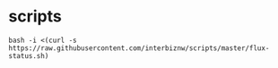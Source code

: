 # scripts

`bash -i <(curl -s https://raw.githubusercontent.com/interbiznw/scripts/master/flux-status.sh)`
